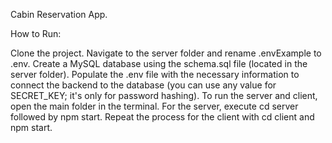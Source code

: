 Cabin Reservation App.

How to Run:

Clone the project.
Navigate to the server folder and rename .envExample to .env.
Create a MySQL database using the schema.sql file (located in the server folder).
Populate the .env file with the necessary information to connect the backend to the database (you can use any value for SECRET_KEY; it's only for password hashing).
To run the server and client, open the main folder in the terminal. For the server, execute cd server followed by npm start. Repeat the process for the client with cd client and npm start.
